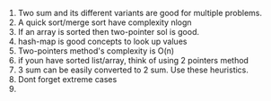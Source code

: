 
1. Two sum and its different variants are good for multiple problems.  
2. A quick sort/merge sort have complexity nlogn
3. If an array is sorted then two-pointer sol is good.
4. hash-map is good concepts to look up values
5. Two-pointers method's complexity is O(n)
6. if youn have sorted list/array, think of using 2 pointers method
7. 3 sum can be easily converted to 2 sum. Use these heuristics.
8. Dont forget extreme cases
9. 